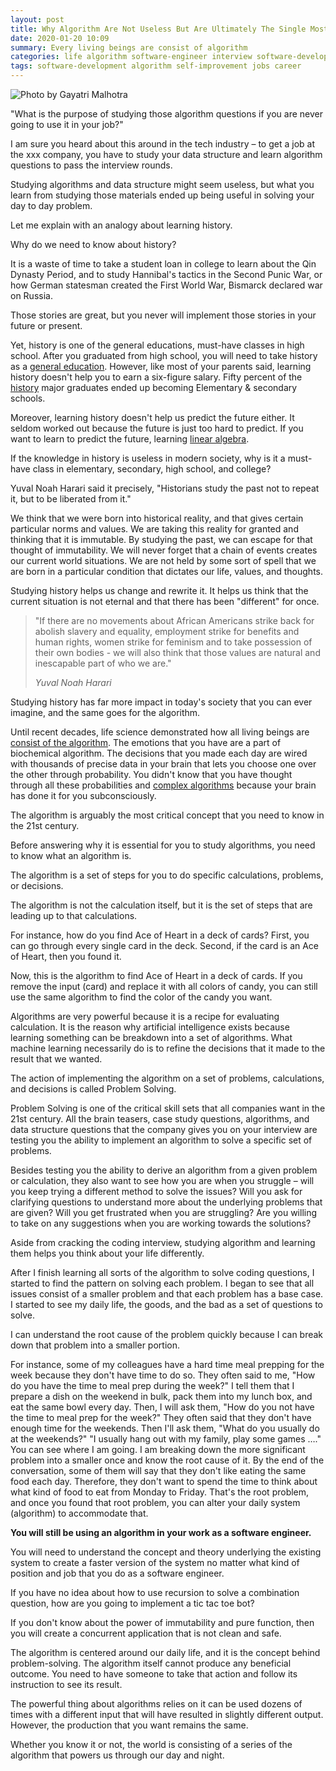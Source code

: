 ```yaml
---
layout: post
title: Why Algorithm Are Not Useless But Are Ultimately The Single Most Important Concept In The World
date: 2020-01-20 10:09
summary: Every living beings are consist of algorithm
categories: life algorithm software-engineer interview software-development
tags: software-development algorithm self-improvement jobs career
---
```


![Photo by Gayatri Malhotra](https://images.unsplash.com/photo-1546833998-877b37c2e5c6?ixlib=rb-1.2.1&ixid=eyJhcHBfaWQiOjEyMDd9&auto=format&fit=crop&w=668&q=80)

"What is the purpose of studying those algorithm questions if you are never going to use it in your job?"

I am sure you heard about this around in the tech industry – to get a job at the xxx company, you have to study your data structure and learn algorithm questions to pass the interview rounds.

Studying algorithms and data structure might seem useless, but what you learn from studying those materials ended up being useful in solving your day to day problem.

Let me explain with an analogy about learning history.

Why do we need to know about history?

It is a waste of time to take a student loan in college to learn about the Qin Dynasty Period, and to study Hannibal's tactics in the Second Punic War, or how German statesman created the First World War, Bismarck declared war on Russia.

Those stories are great, but you never will implement those stories in your future or present.

Yet, history is one of the general educations, must-have classes in high school. After you graduated from high school, you will need to take history as a <a href="https://www.jstor.org/stable/27796755?seq=1" target="_blank">general education</a>. However, like most of your parents said, learning history doesn't help you to earn a six-figure salary. Fifty percent of the [history](https://datausa.io/profile/cip/history) major graduates ended up becoming Elementary & secondary schools.

Moreover, learning history doesn't help us predict the future either. It seldom worked out because the future is just too hard to predict. If you want to learn to predict the future, learning [linear algebra](https://math.stackexchange.com/questions/1397565/predicting-future-numbers-in-a-sequence-using-linear-algebra).

If the knowledge in history is useless in modern society, why is it a must-have class in elementary, secondary, high school, and college?

Yuval Noah Harari said it precisely, "Historians study the past not to repeat it, but to be liberated from it."

We think that we were born into historical reality, and that gives certain particular norms and values. We are taking this reality for granted and thinking that it is immutable. By studying the past, we can escape for that thought of immutability. We will never forget that a chain of events creates our current world situations. We are not held by some sort of spell that we are born in a particular condition that dictates our life, values, and thoughts.

Studying history helps us change and rewrite it. It helps us think that the current situation is not eternal and that there has been "different" for once.

<blockquote>
    <p>
        "If there are no movements about African Americans strike back for abolish slavery and equality, employment strike for benefits and human rights,  women strike for feminism and to take possession of their own bodies - we will also think that those values are natural and inescapable part of who we are." 
    </p> 
    <footer>
        <cite title="Yuval Noah Harari">
            Yuval Noah Harari
        </cite>
    </footer>
</blockquote>

Studying history has far more impact in today's society that you can ever imagine, and the same goes for the algorithm.

Until recent decades, life science demonstrated how all living beings are <a href="https://www.quantamagazine.org/the-hidden-algorithms-underlying-life-20160128/" target="_blank">consist of the algorithm</a>. The emotions that you have are a part of biochemical algorithm. The decisions that you made each day are wired with thousands of precise data in your brain that lets you choose one over the other through probability. You didn't know that you have thought through all these probabilities and <a href="https://futurism.com/intelligence-may-stem-from-a-basic-algorithm-in-the-human-brain" target="_blank">complex algorithms</a> because your brain has done it for you subconsciously. 

The algorithm is arguably the most critical concept that you need to know in the 21st century.

Before answering why it is essential for you to study algorithms, you need to know what an algorithm is.

The algorithm is a set of steps for you to do specific calculations, problems, or decisions.

The algorithm is not the calculation itself, but it is the set of steps that are leading up to that calculations.

For instance, how do you find Ace of Heart in a deck of cards? First, you can go through every single card in the deck. Second, if the card is an Ace of Heart, then you found it.

Now, this is the algorithm to find Ace of Heart in a deck of cards. If you remove the input (card) and replace it with all colors of candy, you can still use the same algorithm to find the color of the candy you want.

Algorithms are very powerful because it is a recipe for evaluating calculation. It is the reason why artificial intelligence exists because learning something can be breakdown into a set of algorithms. What machine learning necessarily do is to refine the decisions that it made to the result that we wanted.

The action of implementing the algorithm on a set of problems, calculations, and decisions is called Problem Solving.

Problem Solving is one of the critical skill sets that all companies want in the 21st century. All the brain teasers, case study questions, algorithms, and data structure questions that the company gives you on your interview are testing you the ability to implement an algorithm to solve a specific set of problems.

Besides testing you the ability to derive an algorithm from a given problem or calculation, they also want to see how you are when you struggle – will you keep trying a different method to solve the issues? Will you ask for clarifying questions to understand more about the underlying problems that are given? Will you get frustrated when you are struggling? Are you willing to take on any suggestions when you are working towards the solutions?

Aside from cracking the coding interview, studying algorithm and learning them helps you think about your life differently.

After I finish learning all sorts of the algorithm to solve coding questions, I started to find the pattern on solving each problem. I began to see that all issues consist of a smaller problem and that each problem has a base case. I started to see my daily life, the goods, and the bad as a set of questions to solve.

I can understand the root cause of the problem quickly because I can break down that problem into a smaller portion. 

For instance, some of my colleagues have a hard time meal prepping for the week because they don't have time to do so. They often said to me, "How do you have the time to meal prep during the week?" I tell them that I prepare a dish on the weekend in bulk, pack them into my lunch box, and eat the same bowl every day. Then, I will ask them, "How do you not have the time to meal prep for the week?" They often said that they don't have enough time for the weekends. Then I'll ask them, "What do you usually do at the weekends?" "I usually hang out with my family, play some games …." You can see where I am going. I am breaking down the more significant problem into a smaller once and know the root cause of it. By the end of the conversation, some of them will say that they don't like eating the same food each day. Therefore, they don't want to spend the time to think about what kind of food to eat from Monday to Friday. That's the root problem, and once you found that root problem, you can alter your daily system (algorithm) to accommodate that.

__You will still be using an algorithm in your work as a software engineer.__

You will need to understand the concept and theory underlying the existing system to create a faster version of the system no matter what kind of position and job that you do as a software engineer. 

If you have no idea about how to use recursion to solve a combination question, how are you going to implement a tic tac toe bot?

If you don't know about the power of immutability and pure function, then you will create a concurrent application that is not clean and safe.

The algorithm is centered around our daily life, and it is the concept behind problem-solving. The algorithm itself cannot produce any beneficial outcome. You need to have someone to take that action and follow its instruction to see its result.

The powerful thing about algorithms relies on it can be used dozens of times with a different input that will have resulted in slightly different output. However, the production that you want remains the same.

Whether you know it or not, the world is consisting of a series of the algorithm that powers us through our day and night.
